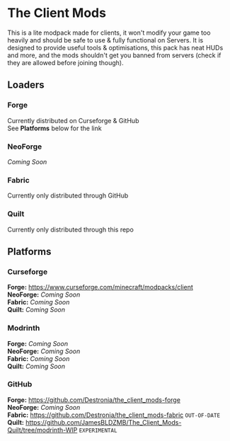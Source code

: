# The Client Mods
This is a lite modpack made for clients, it won't modify your game too heavily and should be safe to use & fully functional on Servers. It is designed to provide useful tools & optimisations, this pack has neat HUDs and more, and the mods shouldn't get you banned from servers (check if they are allowed before joining though). 

## Loaders
### Forge
Currently distributed on Curseforge & GitHub  
See **Platforms** below for the link
### NeoForge
*Coming Soon*
### Fabric
Currently only distributed through GitHub
### Quilt
Currently only distributed through this repo

## Platforms
### Curseforge
**Forge:** https://www.curseforge.com/minecraft/modpacks/client  
**NeoForge:** *Coming Soon*  
**Fabric:** *Coming Soon*  
**Quilt:** *Coming Soon*  
### Modrinth
**Forge:** *Coming Soon*  
**NeoForge:** *Coming Soon*  
**Fabric:** *Coming Soon*  
**Quilt:** *Coming Soon*  
### GitHub
**Forge:** https://github.com/Destronia/the_client_mods-forge  
**NeoForge:** *Coming Soon*  
**Fabric:** https://github.com/Destronia/the_client_mods-fabric `OUT-OF-DATE`  
**Quilt:** https://github.com/JamesBLDZMB/The_Client_Mods-Quilt/tree/modrinth-WIP `EXPERIMENTAL`  
